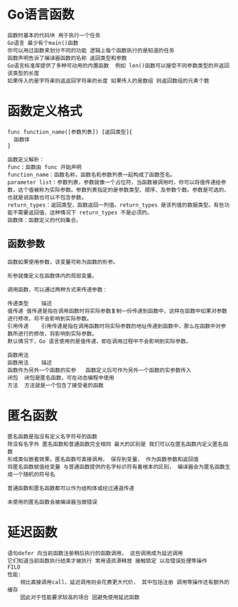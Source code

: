# Go语言函数
    函数时基本的代码块 用于执行一个任务
    Go语言 最少有个main()函数
    你可以用过函数来划分不同的功能 逻辑上每个函数执行的是知道的任务
    函数声明告诉了编译器函数的名称 返回类型和参数
    Go语言标准库提供了多种可动用的内置函数  例如 len()函数可以接受不同参数类型的并返回该类型的长度
    如果传入的是字符串则返返回字符串的长度 如果传入的是数组 则返回数组的元素个数
    
# 函数定义格式
    func function_name([参数列表]) [返回类型]{
      函数体
    }    
    
    函数定义解析：
    func：函数由 func 开始声明
    function_name：函数名称，函数名和参数列表一起构成了函数签名。
    parameter list：参数列表，参数就像一个占位符，当函数被调用时，你可以将值传递给参数，这个值被称为实际参数。参数列表指定的是参数类型、顺序、及参数个数。参数是可选的，也就是说函数也可以不包含参数。
    return_types：返回类型，函数返回一列值。return_types 是该列值的数据类型。有些功能不需要返回值，这种情况下 return_types 不是必须的。
    函数体：函数定义的代码集合。
    
## 函数参数
    函数如果使用参数，该变量可称为函数的形参。
    
    形参就像定义在函数体内的局部变量。
    
    调用函数，可以通过两种方式来传递参数：
    
    传递类型	描述
    值传递	值传递是指在调用函数时将实际参数复制一份传递到函数中，这样在函数中如果对参数进行修改，将不会影响到实际参数。
    引用传递	引用传递是指在调用函数时将实际参数的地址传递到函数中，那么在函数中对参数所进行的修改，将影响到实际参数。
    默认情况下，Go 语言使用的是值传递，即在调用过程中不会影响到实际参数。
    
    函数用法
    函数用法	描述
    函数作为另外一个函数的实参	函数定义后可作为另外一个函数的实参数传入
    闭包	闭包是匿名函数，可在动态编程中使用
    方法	方法就是一个包含了接受者的函数    
    
# 匿名函数
    匿名函数是指没有定义名字符号的函数
    除没有名字外 匿名函数和普通函数完全相同 最大的区别是 我们可以在匿名函数内定义匿名函数
    形成类似嵌套效果。匿名函数可直接调用， 保存到变量， 作为函数参数和返回值   
    将匿名函数赋值给变量 与普通函数提供的名字标识符有着根本的区别， 编译器会为匿名函数生成一个随机的符号名
    
    普通函数和匿名函数都可以作为结构体或经过通道传递
    
    未使用的匿名函数会被编译器当做错误
     
# 延迟函数
    语句defer 向当前函数注册稍后执行的函数调用， 这些调用成为延迟调用
    它们知道当前函数执行结束才被执行 常用语资源释放 接触锁定 以及错误处理等操作
    FILO
    性能:
        相比直接调用call，延迟调用则会花费更大代价， 其中包括注册 调用等操作还有额外的缓存
        因此对于性能要求较高的场合 因避免使用延迟函数
             